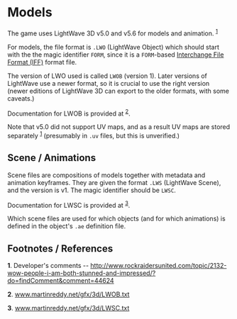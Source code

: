 # Models

The game uses LightWave 3D v5.0 and v5.6 for models and animation. <sup>[1](#note1)</sup>

For models, the file format is `.LWO` (LightWave Object) which should start with the the magic identifier `FORM`,
since it is a `FORM`-based [Interchange File Format (IFF)](https://en.wikipedia.org/wiki/Interchange_File_Format) format file.

The version of LWO used is called `LWOB` (version 1). Later versions of LightWave use a newer format, so it is crucial to use the right version (newer editions of LightWave 3D can export to the older formats, with some caveats.)

Documentation for LWOB is provided at <sup>[2](#note2)</sup>.

Note that v5.0 did not support UV maps, and as a result UV maps are stored separately <sup>[1](#note1)</sup> (presumably in `.uv` files, but this is unverified.) 

## Scene / Animations

Scene files are compositions of models together with metadata and animation keyframes.
They are given the format `.LWS` (LightWave Scene), and the version is v1. The magic identifier should be `LWSC`.

Documentation for LWSC is provided at <sup>[3](#note3)</sup>.

Which scene files are used for which objects (and for which animations) is defined in the object's `.ae` definition file.


## Footnotes / References

<b name="note1">1</b>. Developer's comments -- http://www.rockraidersunited.com/topic/2132-wow-people-i-am-both-stunned-and-impressed/?do=findComment&comment=44624

<b name="note2">2</b>. www.martinreddy.net/gfx/3d/LWOB.txt

<b name="note2">3</b>. www.martinreddy.net/gfx/3d/LWSC.txt
